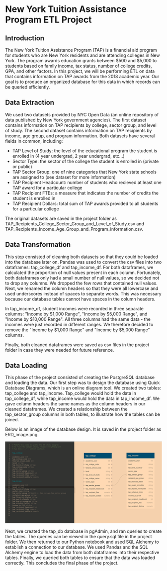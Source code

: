 # New York Tuition Assistance Program ETL Project

## Introduction

The New York Tuition Assistance Program (TAP) is a financial aid program for students who are New York residents and are attending colleges in New York. The program awards education grants between $500 and $5,000 to students based on family income, tax status, number of college credits, GPA, and other factors. In this project, we will be performing ETL on data that contains information on TAP awards from the 2018 academic year. Our goal is to produce an organized database for this data in which records can be queried efficiently. 

## Data Extraction

We used two datasets provided by NYC Open Data (an online repository of data published by New York government agencies). The first dataset contains information on TAP recipients by college, sector group, and level of study. The second dataset contains information on TAP recipients by income, age group, and program information. Both datasets have several fields in common, including:

* TAP Level of Study: the level of the educational program the student is enrolled in (4 year undergrad, 2 year undergrad, etc...)
* Sector Type: the sector of the college the student is enrolled in (private or public)
* TAP Sector Group: one of nine categories that New York state schools are assigned to (see dataset for more information)
* TAP Recipient Headcount: number of students who recieved at least one TAP award for a particular college
* TAP Recipient FTEs: a measure that indicates the number of credits the student is enrolled in
* TAP Recipient Dollars: total sum of TAP awards provided to all students for a particular college

The original datasets are saved in the project folder as TAP_Recipients_College_Sector_Group_and_Level_of_Study.csv and TAP_Recipients_Income_Age_Group_and_Program_information.csv.

## Data Transformation

This step consisted of cleaning both datasets so that they could be loaded into the database later on. Pandas was used to convert the csv files into two dataframes: tap_college_df and tap_income_df. For both dataframes, we calculated the proportion of null values present in each column. Fortunately, both dataframes only had a small number of null values, so we decided not to drop any columns. We dropped the few rows that contained null values. Next, we renamed the column headers so that they were all lowercase and used underscores instead of spaces to separate words. This was necessary because our database tables cannot have spaces in the column headers. 

In tap_income_df, student incomes were recorded in three separate columns: "Income by $1,000 Range", "Income by $5,000 Range", and "Income by $10,000 Range". All three columns had the same data - the incomes were just recorded in different ranges. We therefore decided to remove the "Income by $1,000 Range" and "Income by $5,000 Range" columns.

Finally, both cleaned dataframes were saved as csv files in the project folder in case they were needed for future reference.

## Data Loading

This phase of the project consisted of creating the PostgreSQL database and loading the data. Our first step was to design the database using Quick Database Diagrams, which is an online diagram tool. We created two tables: tap_college and tap_income. Tap_college would hold the data in tap_college_df, while tap_income would hold the data in tap_income_df. We gave column headers the same names as the column headers in our cleaned dataframes. We created a relationship between the tap_sector_group columns in both tables, to illustrate how the tables can be joined.

Below is an image of the database design. It is saved in the project folder as ERD_image.png.

![NYC TAP Database Design](ERD_image.PNG)

Next, we created the tap_db database in pgAdmin, and ran queries to create the tables. The queries can be viewed in the query.sql file in the project folder. We then returned to our Python notebook and used SQL Alchemy to establish a connection to our database. We used Pandas and the SQL Alchemy engine to load the data from both dataframes into their respective tables. Finally, we queried both tables to ensure that the data was loaded correctly. This concludes the final phase of the project.
